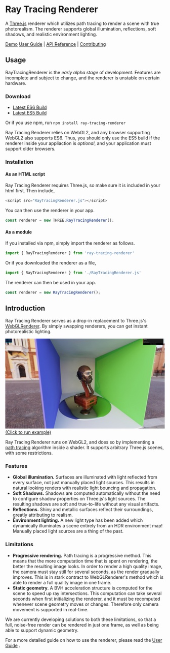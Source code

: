 


# Ray Tracing Renderer
A [Three.js](https://github.com/mrdoob/three.js/) renderer which utilizes path tracing to render a scene with true photorealism. The renderer supports global illumination, reflections, soft shadows, and realistic environment lighting.

[Demo](https://hoverinc.github.io/ray-tracing-renderer/scenes/sample-models/) [User Guide](https://github.com/hoverinc/ray-tracing-renderer/wiki/User-Guide) | [API Reference](https://github.com/hoverinc/ray-tracing-renderer/wiki/RayTracingRenderer) | [Contributing](https://github.com/hoverinc/ray-tracing-renderer/wiki/Contributing)


## Usage

RayTracingRenderer is the *early alpha stage* of development. Features are incomplete and subject to change, and the renderer is unstable on certain hardware.
### Download

* [Latest ES6 Build](https://raw.githubusercontent.com/hoverinc/ray-tracing-renderer/master/build/RayTracingRenderer.js)
* [Latest ES5 Build](https://raw.githubusercontent.com/hoverinc/ray-tracing-renderer/master/build/RayTracingRenderer.es5.js)

Or if you use npm, run
`npm install ray-tracing-renderer`

Ray Tracing Renderer relies on WebGL2, and any browser supporting WebGL2 also supports ES6. Thus, you should only use the ES5 build if the renderer inside your appliaction is *optional*, and your application must support older browsers.

### Installation
#### As an HTML script
Ray Tracing Renderer requires Three.js, so make sure it is included in your html first. Then include,
```javascript
<script src="RayTracingRenderer.js"></script>
```

You can then use the renderer in your app.

```javascript
const renderer = new THREE.RayTracingRenderer();
```
#### As a module
If you installed via npm, simply import the renderer as follows.
```javascript
import { RayTracingRenderer } from 'ray-tracing-renderer'
```
Or if you downloaded the renderer as a file,
```javascript
import { RayTracingRenderer } from './RayTracingRenderer.js'
```
The renderer can then be used in your app.
```javascript
const renderer = new RayTracingRenderer();
```

## Introduction
Ray Tracing Renderer serves as a drop-in replacement to Three.js's [WebGLRenderer](https://threejs.org/docs/#api/en/renderers/WebGLRenderer). By simply swapping renderers, you can get instant photorealistic lighting.

[![](preview.jpg)](https://hover-demos.s3.amazonaws.com/ray-tracing-renderer/readme-example/index.html)
[(Click to run example)](https://hover-demos.s3.amazonaws.com/ray-tracing-renderer/readme-example/index.html)

Ray Tracing Renderer runs on WebGL2, and does so by implementing a [path tracing](https://en.wikipedia.org/wiki/Path_tracing) algorithm inside a shader. It supports arbitrary Three.js scenes, with some restrictions.

### Features
* **Global illumination.** Surfaces are illuminated with light reflected from every surface, not just manually placed light sources. This results in natural looking renders with realistic light bouncing and propagation.
* **Soft Shadows.** Shadows are computed automatically without the need to configure shadow properties on Three.js's light sources. The resulting shadows are soft and true-to-life without any visual artifacts.
* **Reflections.** Shiny and metallic surfaces reflect their surroundings, greatly attributing to realism.
* **Environment lighting.** A new light type has been added which dynamically illuminates a scene entirely from an HDR environment map! Manually placed light sources are a thing of the past.

### Limitations
* **Progressive rendering.** Path tracing is a progressive method. This means that the more computation time that is spent on rendering, the better the resulting image looks. In order to render a high quality image, the camera must stay still for several seconds, as the render gradually improves. This is in stark contract to WebGLRenderer's method which is able to render a full quality image in one frame.
* **Static geometry**. A BVH acceleration structure is computed for the scene to speed up ray intersections. This computation can take several seconds when first initializing the renderer, and it must be recomputed whenever scene geometry moves or changes. Therefore only camera movement is supported in real-time.

We are currently developing solutions to both these limitations, so that a full, noise-free render can be rendered in just one frame, as well as being able to support dynamic geometry.

For a more detailed guide on how to use the renderer, please read the [User Guide](https://github.com/hoverinc/ray-tracing-renderer/wiki/User-Guide) .
